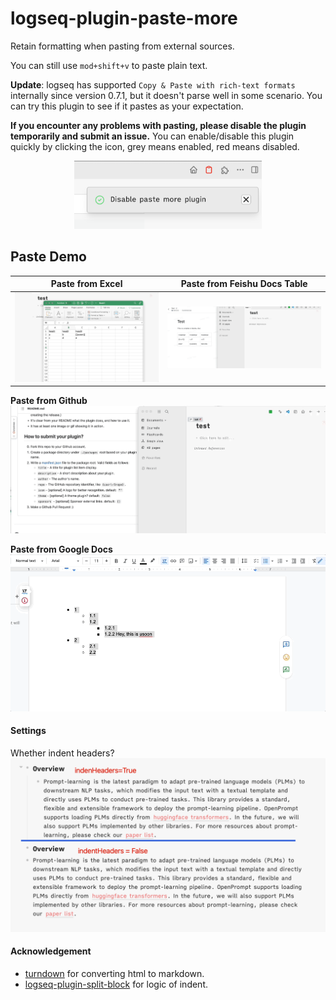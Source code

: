 # logseq-plugin-paste-more

Retain formatting when pasting from external sources.

You can still use `mod+shift+v` to paste plain text.

**Update**: logseq has supported `Copy & Paste with rich-text formats` internally since version 0.7.1, but it doesn't parse well in some scenario. You can try this plugin to see if it pastes as your expectation.

**If you encounter any problems with pasting, please disable the plugin temporarily and submit an issue.** You can enable/disable this plugin quickly by clicking the icon, grey means enabled, red means disabled.

<p align="center">
	<img src="image/control.png" alt="drawing" width="300"/>
</p>

## Paste Demo

|           Paste from Excel           |        Paste from Feishu Docs Table         |
| :----------------------------------: | :-----------------------------------------: |
| ![Paste from Excel](image/excel.gif) | ![Paste from feishu table](image/table.gif) |

**Paste from Github**
![paste with head](image/logseq_paste.gif)

**Paste from Google Docs**
![paste with head](image/google_docs.gif)

#### Settings

Whether indent headers?
![](image/settings.png)

#### Acknowledgement

- [turndown](https://github.com/mixmark-io/turndown) for converting html to markdown.
- [logseq-plugin-split-block](https://github.com/hyrijk/logseq-plugin-split-block) for logic of indent.
